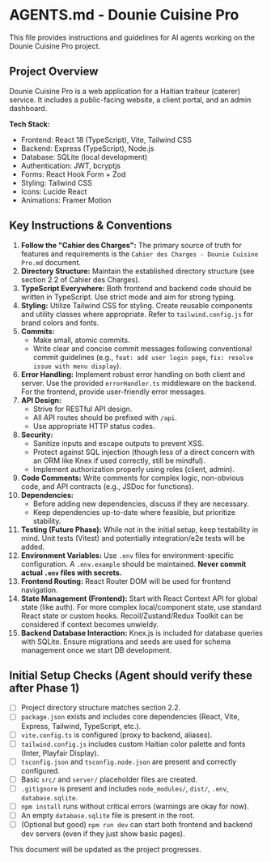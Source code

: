 # AGENTS.md - Dounie Cuisine Pro

This file provides instructions and guidelines for AI agents working on the Dounie Cuisine Pro project.

## Project Overview

Dounie Cuisine Pro is a web application for a Haitian traiteur (caterer) service. It includes a public-facing website, a client portal, and an admin dashboard.

**Tech Stack:**
- Frontend: React 18 (TypeScript), Vite, Tailwind CSS
- Backend: Express (TypeScript), Node.js
- Database: SQLite (local development)
- Authentication: JWT, bcryptjs
- Forms: React Hook Form + Zod
- Styling: Tailwind CSS
- Icons: Lucide React
- Animations: Framer Motion

## Key Instructions & Conventions

1.  **Follow the "Cahier des Charges":** The primary source of truth for features and requirements is the `Cahier des Charges - Dounie Cuisine Pro.md` document.
2.  **Directory Structure:** Maintain the established directory structure (see section 2.2 of Cahier des Charges).
3.  **TypeScript Everywhere:** Both frontend and backend code should be written in TypeScript. Use strict mode and aim for strong typing.
4.  **Styling:** Utilize Tailwind CSS for styling. Create reusable components and utility classes where appropriate. Refer to `tailwind.config.js` for brand colors and fonts.
5.  **Commits:**
    *   Make small, atomic commits.
    *   Write clear and concise commit messages following conventional commit guidelines (e.g., `feat: add user login page`, `fix: resolve issue with menu display`).
6.  **Error Handling:** Implement robust error handling on both client and server. Use the provided `errorHandler.ts` middleware on the backend. For the frontend, provide user-friendly error messages.
7.  **API Design:**
    *   Strive for RESTful API design.
    *   All API routes should be prefixed with `/api`.
    *   Use appropriate HTTP status codes.
8.  **Security:**
    *   Sanitize inputs and escape outputs to prevent XSS.
    *   Protect against SQL injection (though less of a direct concern with an ORM like Knex if used correctly, still be mindful).
    *   Implement authorization properly using roles (client, admin).
9.  **Code Comments:** Write comments for complex logic, non-obvious code, and API contracts (e.g., JSDoc for functions).
10. **Dependencies:**
    *   Before adding new dependencies, discuss if they are necessary.
    *   Keep dependencies up-to-date where feasible, but prioritize stability.
11. **Testing (Future Phase):** While not in the initial setup, keep testability in mind. Unit tests (Vitest) and potentially integration/e2e tests will be added.
12. **Environment Variables:** Use `.env` files for environment-specific configuration. A `.env.example` should be maintained. **Never commit actual `.env` files with secrets.**
13. **Frontend Routing:** React Router DOM will be used for frontend navigation.
14. **State Management (Frontend):** Start with React Context API for global state (like auth). For more complex local/component state, use standard React state or custom hooks. Recoil/Zustand/Redux Toolkit can be considered if context becomes unwieldy.
15. **Backend Database Interaction:** Knex.js is included for database queries with SQLite. Ensure migrations and seeds are used for schema management once we start DB development.

## Initial Setup Checks (Agent should verify these after Phase 1)

- [ ] Project directory structure matches section 2.2.
- [ ] `package.json` exists and includes core dependencies (React, Vite, Express, Tailwind, TypeScript, etc.).
- [ ] `vite.config.ts` is configured (proxy to backend, aliases).
- [ ] `tailwind.config.js` includes custom Haitian color palette and fonts (Inter, Playfair Display).
- [ ] `tsconfig.json` and `tsconfig.node.json` are present and correctly configured.
- [ ] Basic `src/` and `server/` placeholder files are created.
- [ ] `.gitignore` is present and includes `node_modules/`, `dist/`, `.env`, `database.sqlite`.
- [ ] `npm install` runs without critical errors (warnings are okay for now).
- [ ] An empty `database.sqlite` file is present in the root.
- [ ] (Optional but good) `npm run dev` can start both frontend and backend dev servers (even if they just show basic pages).

This document will be updated as the project progresses.
